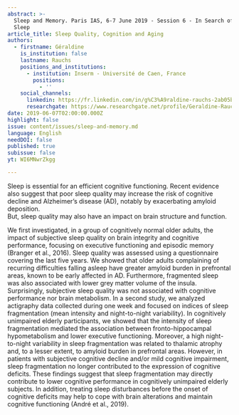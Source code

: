 ```yaml
---
abstract: >-
  Sleep and Memory. Paris IAS, 6-7 June 2019 - Session 6 - In Search of Lost
  Sleep
article_title: Sleep Quality, Cognition and Aging
authors:
  - firstname: Géraldine
    is_institution: false
    lastname: Rauchs
    positions_and_institutions:
      - institution: Inserm - Université de Caen, France
        positions:
          - ''
    social_channels:
      linkedin: https://fr.linkedin.com/in/g%C3%A9raldine-rauchs-2ab05b36
      researchgate: https://www.researchgate.net/profile/Geraldine-Rauchs
date: 2019-06-07T02:00:00.000Z
highlight: false
issue: content/issues/sleep-and-memory.md
language: English
needDOI: false
published: true
subissue: false
yt: WI6MNwrZkgg

---
```


Sleep is essential for an efficient cognitive functioning. Recent evidence also suggest that poor sleep quality may increase the risk of cognitive decline and Alzheimer’s disease (AD), notably by exacerbating amyloid deposition.  
But, sleep quality may also have an impact on brain structure and function.

  
We first investigated, in a group of cognitively normal older adults, the impact of subjective sleep quality on brain integrity and cognitive performance, focusing on executive functioning and episodic memory (Branger et al., 2016). Sleep quality was assessed using a questionnaire covering the last five years. We showed that older adults complaining of recurring difficulties falling asleep have greater amyloid burden in prefrontal areas, known to be early affected in AD. Furthermore, fragmented sleep was also associated with lower grey matter volume of the insula. Surprisingly, subjective sleep quality was not associated with cognitive performance nor brain metabolism. In a second study, we analyzed actigraphy data collected during one week and focused on indices of sleep fragmentation (mean intensity and night-to-night variability). In cognitively unimpaired elderly participants, we showed that the intensity of sleep fragmentation mediated the association between fronto-hippocampal hypometabolism and lower executive functioning. Moreover, a high night-to-night variability in sleep fragmentation was related to thalamic atrophy and, to a lesser extent, to amyloid burden in prefrontal areas. However, in patients with subjective cognitive decline and/or mild cognitive impairment, sleep fragmentation no longer contributed to the expression of cognitive deficits. These findings suggest that sleep fragmentation may directly contribute to lower cognitive performance in cognitively unimpaired elderly subjects. In addition, treating sleep disturbances before the onset of cognitive deficits may help to cope with brain alterations and maintain cognitive functioning (André et al., 2019).

<Youtube yt="WI6MNwrZkgg" caption="Sleep Quality, Cognition and Aging"></Youtube>
